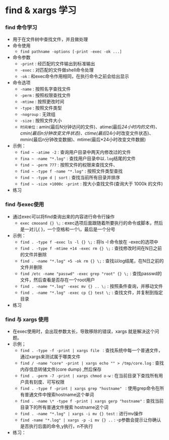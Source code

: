 # find & xargs 学习

### find 命令学习
* 用于在文件树中查找文件，并且做处理
* 命令使用
  * ```find pathname -options [-print -exec -ok ...]```
* 命令参数
  * ```-print``` : 经匹配的文件输出到标准输出
  * ```-exec```  : 对匹配的文件做shell命令处理
  * ```-ok```    : 和exec命令作用相同，在执行命令之前会给出显示
* 命令选项
  * ```-name``` : 按照名字查找文件
  * ```-perm``` : 按照权限查找文件
  * ```-mtime``` : 按照更改时间
  * ```-type``` : 按照文件类型
  * ```-nogroup``` : 无效组
  * ```-size``` : 按照文件大小
  * ```时间单位``` : amin(最后N分钟访问的文件)、atime(最后*24小时内的文件)、cmin(最后n分钟改变文件状态)、ctime(最后*24小时改变文件状态)、mmin(最后n分钟改变数据)、mtime(最后*24小时改变文件数据)
* 示例：
  * ```find ~ -atime -2``` : 查询用户目录中两天内修改过的文件
  * ```fina ~ -name "*.log"``` :  查找用户目录中以```.log```结尾的文件
  * ```find ~ -perm 777``` : 按照文件的权限来查找文件、
  * ```find ~ -type f -name "*.log"``` : 按照文件类型查找
  * ```find ~ -type d | sort``` :  查找当前所有目录并排序
  * ```find ~ -size +1000c -print``` : 按大小查找文件(查询大于 1000k 的文件)
* 练习


### find 与exec使用
* 通过exec可以将find查询出来的内容进行命令行操作
  * ```exec cmooand {} \;``` :  exec选项后面跟随着所要执行的命令或脚本，然后是一对儿{ }，一个空格和一个\，最后是一个分号
* 示例：
  * ```find . -type f -exec ls -l {} \;``` : 将ls -l 命令放在 -exec的选项中
  * ```find . -type f -mtime +14 -exec rm {} \;``` : 查找修改时间在N日之前的文件并删除
  * ```find . -name "*.log" +5 -ok rm {} \;```  : 查找以log结尾，在N日之前的文件并删除
  * ```find /etc -name "passwd" -exec grep "root" {} \;``` : 查找passwd的文件，然后查看是否存在一个root用户
  * ```find . -name "*.log" -exec mv {} .. \;``` : 按照条件查询，并移动文件
  * ```find . -name "*.log" -exec cp {} test \;``` : 查找文件，并复制到指定目录
* 练习


### find 与 xargs 使用
* 在exec使用时，会出现参数太长，导致移除的错误，xargs 就是解决这个问题。
* 示例；
  * ```find . -type -f -print | xargs file ``` : 查找系统中每一个普通文件，通过xargs来测试属于哪类文件
  * ```find / -name "core" -print | xargs echo "" > /tmp/core.log``` : 查找内存信息转储文件(core dump) ,然后保存
  * ```find . -perm -7 -print | xargs chmod o-w``` : 在当前目录下查找所有用户具有刻度、可写权限
  * ```find . -type f -print | xargs grep "hostname" ``` : 使用grep命令在所有普通文件中搜索hostname这个单词
  * ```find . -name \* -type f -print | xargs gerp "hostname"``` : 查找当前目录下的所有普通文件搜索 hostname这个词
  * ```find . -name "*.log" | xargs -i mv {} test``` : 进行mv操作
  * ```find -name "*.log" | xargs -p -i mv {} ..``` : -p参数会提示让你确认是否执行后面的命令,y执行，n不执行
* 练习：


